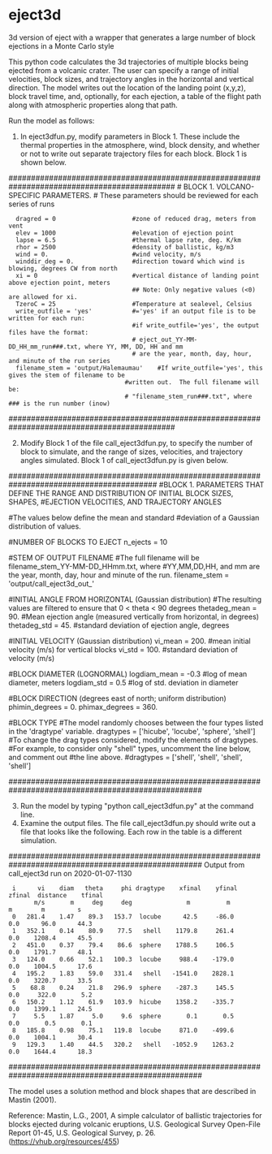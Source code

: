 # eject3d
3d version of eject with a wrapper that generates a large number of block ejections in a Monte Carlo style

This python code calculates the 3d trajectories of multiple blocks being ejected from a volcanic crater.  The user can specify a range of initial velocities, block sizes, and trajectory angles in the horizontal and vertical direction.  The model writes out the location of the landing point (x,y,z), block travel time, and, optionally, for each ejection, a table of the flight path along with atmospheric properties along that path.

Run the model as follows:
1)  In eject3dfun.py, modify parameters in Block 1.  These include the thermal properties in the atmosphere, wind, block density, and whether or not to write out separate trajectory files for each block.  Block 1 is shown below.

  #############################################################################################
      # BLOCK 1.  VOLCANO-SPECIFIC PARAMETERS.
      # These parameters should be reviewed for each series of runs

      dragred = 0                     #zone of reduced drag, meters from vent
      elev = 1000                     #elevation of ejection point
      lapse = 6.5                     #thermal lapse rate, deg. K/km
      rhor = 2500                     #density of ballistic, kg/m3
      wind = 0.                       #wind velocity, m/s
      winddir_deg = 0.                #direction toward which wind is blowing, degrees CW from north
      xi = 0                          #vertical distance of landing point above ejection point, meters
                                      ## Note: Only negative values (<0) are allowed for xi.
      TzeroC = 25                     #Temperature at sealevel, Celsius
      write_outfile = 'yes'           #='yes' if an output file is to be written for each run:
                                      #if write_outfile='yes', the output files have the format:
                                      # eject_out_YY-MM-DD_HH_mm_run###.txt, where YY, MM, DD, HH and mm
                                      # are the year, month, day, hour, and minute of the run series
      filename_stem = 'output/Halemaumau'    #If write_outfile='yes', this gives the stem of filename to be 
                                    #written out.  The full filename will be:
                                    # "filename_stem_run###.txt", where ### is the run number (inow)
  #############################################################################################
                                    
2)  Modify Block 1 of the file call_eject3dfun.py, to specify the number of block to simulate, and the range of sizes, velocities, and trajectory angles simulated.  Block 1 of call_eject3dfun.py is given below.

  #########################################################################################
  #BLOCK 1.  PARAMETERS THAT DEFINE THE RANGE AND DISTRIBUTION OF INITIAL BLOCK SIZES, SHAPES,
  #EJECTION VELOCITIES, AND TRAJECTORY ANGLES

  #The values below define the mean and standard
  #deviation of a Gaussian distribution of values.

  #NUMBER OF BLOCKS TO EJECT
  n_ejects  = 10

  #STEM OF OUTPUT FILENAME
  #The full filename will be filename_stem_YY-MM-DD_HHmm.txt, where
  #YY,MM,DD,HH, and mm are the year, month, day, hour and minute of the run.
  filename_stem = 'output/call_eject3d_out_'

  #INITIAL ANGLE FROM HORIZONTAL (Gaussian distribution)
  #The resulting values are filtered to ensure that 0 < theta < 90 degrees
  thetadeg_mean = 90.      #Mean ejection angle (measured vertically from horizontal, in degrees)
  thetadeg_std  = 45.      #standard deviation of ejection angle, degrees

  #INITIAL VELOCITY (Gaussian distribution)
  vi_mean = 200.                #mean initial velocity (m/s) for vertical blocks
  vi_std  = 100.                #standard deviation of velocity (m/s)

  #BLOCK DIAMETER (LOGNORMAL)
  logdiam_mean = -0.3               #log of mean diameter, meters
  logdiam_std  =  0.5                  #log of std. deviation in diameter

  #BLOCK DIRECTION (degrees east of north; uniform distribution)
  phimin_degrees = 0.
  phimax_degrees = 360.

  #BLOCK TYPE
  #The model randomly chooses between the four types listed in the 'dragtype' variable.
  dragtypes = ['hicube', 'locube', 'sphere', 'shell']
  #To change the drag types considered, modify the elements of dragtypes.
  #For example, to consider only "shell" types, uncomment the line below, and comment out
  #the line above.
  #dragtypes = ['shell', 'shell', 'shell', 'shell']

  ###################################################################################################
  
3)  Run the model by typing "python call_eject3dfun.py" at the command line.
4)  Examine the output files.  The file call_eject3dfun.py should write out a file that looks like the following.  Each row in the table is a different simulation.

  ###################################################################################################
  Output from call_eject3d run on 2020-01-07-1130

     i      vi    diam   theta     phi dragtype    xfinal    yfinal    zfinal  distance    tfinal
           m/s       m     deg     deg               m          m         m        m         s
     0   281.4    1.47    89.3   153.7  locube      42.5     -86.0       0.0      96.0      44.3
     1   352.1    0.14    80.9    77.5   shell    1179.8     261.4       0.0    1208.4      45.5
     2   451.0    0.37    79.4    86.6  sphere    1788.5     106.5       0.0    1791.7      48.1
     3   124.0    0.66    52.1   100.3  locube     988.4    -179.0       0.0    1004.5      17.6
     4   195.2    1.83    59.0   331.4   shell   -1541.0    2828.1       0.0    3220.7      33.5
     5    68.8    0.24    21.8   296.9  sphere    -287.3     145.5       0.0     322.0       5.2
     6   150.2    1.12    61.9   103.9  hicube    1358.2    -335.7       0.0    1399.1      24.5
     7     5.5    1.87     5.0     9.6  sphere       0.1       0.5       0.0       0.5       0.1
     8   185.8    0.98    75.1   119.8  locube     871.0    -499.6       0.0    1004.1      30.4
     9   129.3    1.40    44.5   320.2   shell   -1052.9    1263.2       0.0    1644.4      18.3
  ###################################################################################################
     
The model uses a solution method and block shapes that are described in Mastin (2001).

Reference:
Mastin, L.G., 2001, A simple calculator of ballistic trajectories for blocks ejected during volcanic eruptions, U.S. Geological Survey Open-File Report 01-45, U.S. Geological Survey, p. 26. (https://vhub.org/resources/455)

